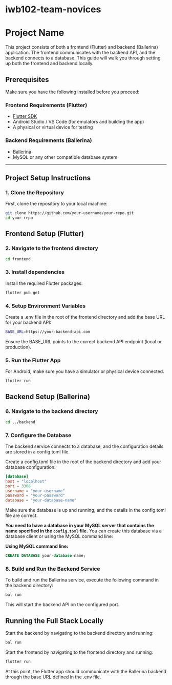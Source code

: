# iwb102-team-novices

# Project Name

This project consists of both a frontend (Flutter) and backend (Ballerina) application. The frontend communicates with the backend API, and the backend connects to a database. This guide will walk you through setting up both the frontend and backend locally.

## Prerequisites

Make sure you have the following installed before you proceed:

### Frontend Requirements (Flutter)

- [Flutter SDK](https://docs.flutter.dev/get-started/install)
- Android Studio / VS Code (for emulators and building the app)
- A physical or virtual device for testing

### Backend Requirements (Ballerina)

- [Ballerina](https://ballerina.io/downloads/)
- MySQL or any other compatible database system

---

## Project Setup Instructions

### 1. Clone the Repository

First, clone the repository to your local machine:

```bash
git clone https://github.com/your-username/your-repo.git
cd your-repo
```

## Frontend Setup (Flutter)
### 2. Navigate to the frontend directory
```bash
cd frontend
```

### 3. Install dependencies
Install the required Flutter packages:

```bash
flutter pub get
```

### 4. Setup Environment Variables
Create a .env file in the root of the frontend directory and add the base URL for your backend API:

```bash
BASE_URL=https://your-backend-api.com
```
Ensure the BASE_URL points to the correct backend API endpoint (local or production).

### 5. Run the Flutter App
For Android, make sure you have a simulator or physical device connected.

```bash
flutter run
```

## Backend Setup (Ballerina)
### 6. Navigate to the backend directory
```bash
cd ../backend
```
### 7. Configure the Database
The backend service connects to a database, and the configuration details are stored in a config.toml file.

Create a config.toml file in the root of the backend directory and add your database configuration:

```toml
[database]
host = "localhost"
port = 3306
username = "your-username"
password = "your-password"
database = "your-database-name"
```
Make sure the database is up and running, and the details in the config.toml file are correct.

**You need to have a database in your MySQL server that contains the name specified in the `config.toml` file.** You can create this database via a database client or using the MySQL command line:

**Using MySQL command line:**
```sql
CREATE DATABASE your-database-name;
```

### 8. Build and Run the Backend Service
To build and run the Ballerina service, execute the following command in the backend directory:

```bash
bal run
```
This will start the backend API on the configured port.

## Running the Full Stack Locally
Start the backend by navigating to the backend directory and running:

```bash
bal run
```
Start the frontend by navigating to the frontend directory and running:

```bash
flutter run
```

At this point, the Flutter app should communicate with the Ballerina backend through the base URL defined in the .env file.